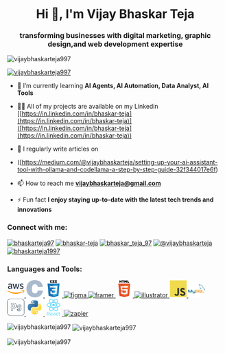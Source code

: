<h1 align="center">Hi 👋, I'm Vijay Bhaskar Teja</h1>
<h3 align="center">transforming businesses with digital marketing, graphic design,and web development expertise</h3>

<p align="left"> <img src="https://komarev.com/ghpvc/?username=vijaybhaskarteja997&label=Profile%20views&color=0e75b6&style=flat" alt="vijaybhaskarteja997" /> </p>

<p align="left"> <a href="https://github.com/ryo-ma/github-profile-trophy"><img src="https://github-profile-trophy.vercel.app/?username=vijaybhaskarteja997" alt="vijaybhaskarteja997" /></a> </p>

- 🌱 I’m currently learning **AI Agents, AI Automation, Data Analyst, AI Tools**

- 👨‍💻 All of my projects are available on my Linkedin [[https://in.linkedin.com/in/bhaskar-teja](https://in.linkedin.com/in/bhaskar-teja)]([https://in.linkedin.com/in/bhaskar-teja](https://in.linkedin.com/in/bhaskar-teja))

- 📝 I regularly write articles on
- ([https://medium.com/@vijaybhaskarteja/setting-up-your-ai-assistant-tool-with-ollama-and-codellama-a-step-by-step-guide-32f344017e6f)

- 📫 How to reach me **vijaybhaskarteja@gmail.com**

- ⚡ Fun fact **I enjoy staying up-to-date with the latest tech trends and innovations**

<h3 align="left">Connect with me:</h3>
<p align="left">
<a href="https://twitter.com/bhaskarteja97" target="blank"><img align="center" src="https://raw.githubusercontent.com/rahuldkjain/github-profile-readme-generator/master/src/images/icons/Social/twitter.svg" alt="bhaskarteja97" height="30" width="40" /></a>
<a href="https://linkedin.com/in/bhaskar-teja" target="blank"><img align="center" src="https://raw.githubusercontent.com/rahuldkjain/github-profile-readme-generator/master/src/images/icons/Social/linked-in-alt.svg" alt="bhaskar-teja" height="30" width="40" /></a>
<a href="https://instagram.com/bhaskar_teja_97" target="blank"><img align="center" src="https://raw.githubusercontent.com/rahuldkjain/github-profile-readme-generator/master/src/images/icons/Social/instagram.svg" alt="bhaskar_teja_97" height="30" width="40" /></a>
<a href="https://medium.com/@vijaybhaskarteja" target="blank"><img align="center" src="https://raw.githubusercontent.com/rahuldkjain/github-profile-readme-generator/master/src/images/icons/Social/medium.svg" alt="@vijaybhaskarteja" height="30" width="40" /></a>
<a href="https://www.youtube.com/c/bhaskarteja1997" target="blank"><img align="center" src="https://raw.githubusercontent.com/rahuldkjain/github-profile-readme-generator/master/src/images/icons/Social/youtube.svg" alt="bhaskarteja1997" height="30" width="40" /></a>
</p>

<h3 align="left">Languages and Tools:</h3>
<p align="left"> <a href="https://aws.amazon.com" target="_blank" rel="noreferrer"> <img src="https://raw.githubusercontent.com/devicons/devicon/master/icons/amazonwebservices/amazonwebservices-original-wordmark.svg" alt="aws" width="40" height="40"/> </a> <a href="https://www.cprogramming.com/" target="_blank" rel="noreferrer"> <img src="https://raw.githubusercontent.com/devicons/devicon/master/icons/c/c-original.svg" alt="c" width="40" height="40"/> </a> <a href="https://www.w3schools.com/css/" target="_blank" rel="noreferrer"> <img src="https://raw.githubusercontent.com/devicons/devicon/master/icons/css3/css3-original-wordmark.svg" alt="css3" width="40" height="40"/> </a> <a href="https://www.figma.com/" target="_blank" rel="noreferrer"> <img src="https://www.vectorlogo.zone/logos/figma/figma-icon.svg" alt="figma" width="40" height="40"/> </a> <a href="https://www.framer.com/" target="_blank" rel="noreferrer"> <img src="https://www.vectorlogo.zone/logos/framer/framer-icon.svg" alt="framer" width="40" height="40"/> </a> <a href="https://www.w3.org/html/" target="_blank" rel="noreferrer"> <img src="https://raw.githubusercontent.com/devicons/devicon/master/icons/html5/html5-original-wordmark.svg" alt="html5" width="40" height="40"/> </a> <a href="https://www.adobe.com/in/products/illustrator.html" target="_blank" rel="noreferrer"> <img src="https://www.vectorlogo.zone/logos/adobe_illustrator/adobe_illustrator-icon.svg" alt="illustrator" width="40" height="40"/> </a> <a href="https://developer.mozilla.org/en-US/docs/Web/JavaScript" target="_blank" rel="noreferrer"> <img src="https://raw.githubusercontent.com/devicons/devicon/master/icons/javascript/javascript-original.svg" alt="javascript" width="40" height="40"/> </a> <a href="https://www.mysql.com/" target="_blank" rel="noreferrer"> <img src="https://raw.githubusercontent.com/devicons/devicon/master/icons/mysql/mysql-original-wordmark.svg" alt="mysql" width="40" height="40"/> </a> <a href="https://www.photoshop.com/en" target="_blank" rel="noreferrer"> <img src="https://raw.githubusercontent.com/devicons/devicon/master/icons/photoshop/photoshop-line.svg" alt="photoshop" width="40" height="40"/> </a> <a href="https://www.python.org" target="_blank" rel="noreferrer"> <img src="https://raw.githubusercontent.com/devicons/devicon/master/icons/python/python-original.svg" alt="python" width="40" height="40"/> </a> <a href="https://reactjs.org/" target="_blank" rel="noreferrer"> <img src="https://raw.githubusercontent.com/devicons/devicon/master/icons/react/react-original-wordmark.svg" alt="react" width="40" height="40"/> </a> <a href="https://zapier.com" target="_blank" rel="noreferrer"> <img src="https://www.vectorlogo.zone/logos/zapier/zapier-icon.svg" alt="zapier" width="40" height="40"/> </a> </p>

<p><img align="left" src="https://github-readme-stats.vercel.app/api/top-langs?username=vijaybhaskarteja997&show_icons=true&locale=en&layout=compact" alt="vijaybhaskarteja997" /></p>

<p>&nbsp;<img align="center" src="https://github-readme-stats.vercel.app/api?username=vijaybhaskarteja997&show_icons=true&locale=en" alt="vijaybhaskarteja997" /></p>

<p><img align="center" src="https://github-readme-streak-stats.herokuapp.com/?user=vijaybhaskarteja997&" alt="vijaybhaskarteja997" /></p>

